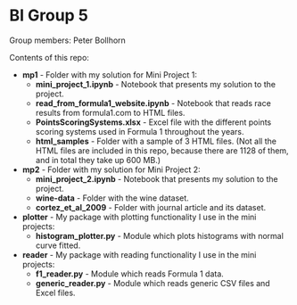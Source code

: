 # BI Group 5

Group members: Peter Bollhorn

Contents of this repo:
- **mp1** - Folder with my solution for Mini Project 1:
  - **mini_project_1.ipynb** - Notebook that presents my solution to the project.
  - **read_from_formula1_website.ipynb** - Notebook that reads race results from formula1.com to HTML files.
  - **PointsScoringSystems.xlsx** - Excel file with the different points scoring systems used in Formula 1 throughout the years.
  - **html_samples** - Folder with a sample of 3 HTML files. (Not all the HTML files are included in this repo, because there are 1128 of them, and in total they take up 600 MB.)
- **mp2** - Folder with my solution for Mini Project 2:
  - **mini_project_2.ipynb** - Notebook that presents my solution to the project.
  - **wine-data** - Folder with the wine dataset.
  - **cortez_et_al_2009** - Folder with journal article and its dataset.
- **plotter** - My package with plotting functionality I use in the mini projects:
  - **histogram_plotter.py** - Module which plots histograms with normal curve fitted.
- **reader** - My package with reading functionality I use in the mini projects:
  - **f1_reader.py** - Module which reads Formula 1 data.
  - **generic_reader.py** - Module which reads generic CSV files and Excel files.